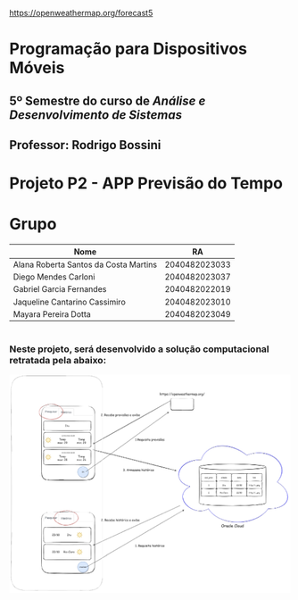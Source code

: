 https://openweathermap.org/forecast5

# Programação para Dispositivos Móveis
## 5º Semestre do curso de *Análise e Desenvolvimento de Sistemas*
## Professor: Rodrigo Bossini
#
# Projeto P2 - APP Previsão do Tempo
# Grupo
| Nome | RA |
| ------------- | ------------- |
| Alana Roberta Santos da Costa Martins  | 2040482023033  |
| Diego Mendes Carloni  | 2040482023037  |
| Gabriel Garcia Fernandes | 2040482022019 |
| Jaqueline Cantarino Cassimiro  | 2040482023010  |
| Mayara Pereira Dotta  | 2040482023049  |
#
### Neste projeto, será desenvolvido a solução computacional retratada pela abaixo:
![Figura 1:](./assets/figura1.png "Figura 1.1")

